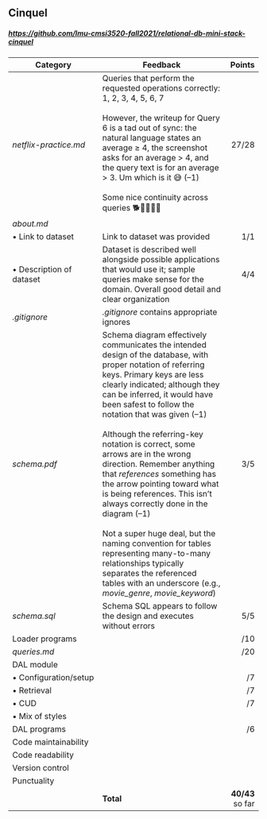 

## Cinquel

##### https://github.com/lmu-cmsi3520-fall2021/relational-db-mini-stack-cinquel

| Category | Feedback | Points |
| --- | --- | ---: |
| _netflix-practice.md_ | Queries that perform the requested operations correctly: 1, 2, 3, 4, 5, 6, 7<br><br>However, the writeup for Query 6 is a tad out of sync: the natural language states an average ≥ 4, the screenshot asks for an average > 4, and the query text is for an average > 3. Um which is it 😅 (–1)<br><br>Some nice continuity across queries 🐕🦮🐩🐕‍🦺 | 27/28 |
| _about.md_ | | |
| • Link to dataset | Link to dataset was provided | 1/1 |
| • Description of dataset | Dataset is described well alongside possible applications that would use it; sample queries make sense for the domain. Overall good detail and clear organization | 4/4 |
| _.gitignore_ | _.gitignore_ contains appropriate ignores |  |
| _schema.pdf_ | Schema diagram effectively communicates the intended design of the database, with proper notation of referring keys. Primary keys are less clearly indicated; although they can be inferred, it would have been safest to follow the notation that was given (–1)<br><br>Although the referring-key notation is correct, some arrows are in the wrong direction. Remember anything that _references_ something has the arrow pointing toward what is being references. This isn’t always correctly done in the diagram (–1)<br><br>Not a super huge deal, but the naming convention for tables representing many-to-many relationships typically separates the referenced tables with an underscore (e.g., _movie_genre_, _movie_keyword_) | 3/5 |
| _schema.sql_ | Schema SQL appears to follow the design and executes without errors | 5/5 |
| Loader programs |  | /10 |
| _queries.md_ |  | /20 |
| DAL module | | |
| • Configuration/setup |  | /7 |
| • Retrieval |  | /7 |
| • CUD |  | /7 |
| • Mix of styles |  |  |
| DAL programs |  | /6 |
| Code maintainability |  |  |
| Code readability |  |  |
| Version control |  |  |
| Punctuality |  |  |
| | **Total** | **40/43** so far |
